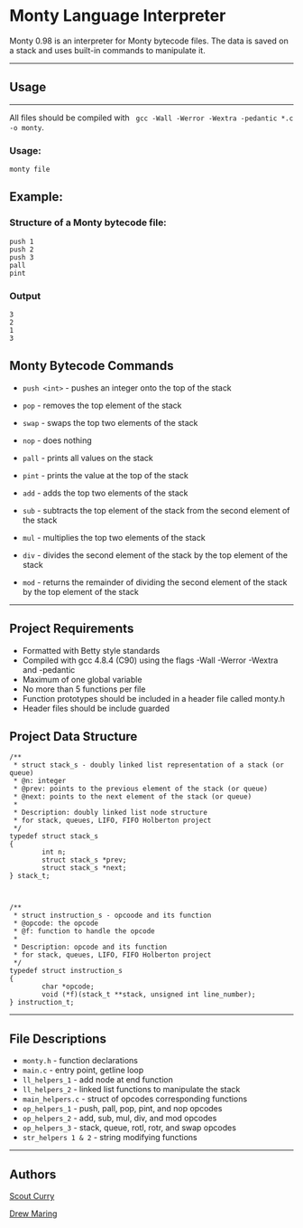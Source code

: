 # Monty Language Interpreter
Monty 0.98 is an interpreter for Monty bytecode files. The data is saved on a stack and uses built-in commands to manipulate it.
______________________________________________________________________________


## Usage
______________________________________________________________________________

All files should be compiled with ``` gcc -Wall -Werror -Wextra -pedantic *.c -o monty```.

### Usage: 
```monty file```

## Example:

### Structure of a Monty bytecode file:
```
push 1
push 2
push 3
pall
pint
```
### Output
```
3
2
1 
3
```
## Monty Bytecode Commands

- ```push <int>``` - pushes an integer onto the top of the stack

- `pop` - removes the top element of the stack

- `swap` - swaps the top two elements of the stack

- `nop` - does nothing

- `pall` - prints all values on the stack

- `pint` - prints the value at the top of the stack

- `add` - adds the top two elements of the stack

- `sub` - subtracts the top element of the stack from the second element of the stack

- `mul` - multiplies the top two elements of the stack

- `div` - divides the second element of the stack by the top element of the stack

- `mod` - returns the remainder of dividing the second element of the stack by the top element of the stack

_________________________________________________________________________________________________________

## Project Requirements

- Formatted with Betty style standards
- Compiled with gcc 4.8.4 (C90) using the flags -Wall -Werror -Wextra and -pedantic
- Maximum of one global variable
- No more than 5 functions per file
- Function prototypes should be included in a header file called monty.h
- Header files should be include guarded

## Project Data Structure
```
/**
 * struct stack_s - doubly linked list representation of a stack (or queue)
 * @n: integer
 * @prev: points to the previous element of the stack (or queue)
 * @next: points to the next element of the stack (or queue)
 *
 * Description: doubly linked list node structure
 * for stack, queues, LIFO, FIFO Holberton project
 */
typedef struct stack_s
{
        int n;
        struct stack_s *prev;
        struct stack_s *next;
} stack_t;



/**
 * struct instruction_s - opcoode and its function
 * @opcode: the opcode
 * @f: function to handle the opcode
 *
 * Description: opcode and its function
 * for stack, queues, LIFO, FIFO Holberton project
 */
typedef struct instruction_s
{
        char *opcode;
        void (*f)(stack_t **stack, unsigned int line_number);
} instruction_t;
```
_______________________________________________________________________________

## File Descriptions
- `monty.h` - function declarations
- `main.c` - entry point, getline loop
- `ll_helpers_1` - add node at end function
- `ll_helpers_2` - linked list functions to manipulate the stack
- `main_helpers.c` - struct of opcodes corresponding functions
- `op_helpers_1` - push, pall, pop, pint, and nop opcodes
- `op_helpers_2` - add, sub, mul, div, and mod opcodes
- `op_helpers_3` - stack, queue, rotl, rotr, and swap opcodes
- `str_helpers 1 & 2` - string modifying functions

________________________________________________________________________________

## Authors

[Scout Curry](https://github.com/scurry222)

[Drew Maring](https://github.com/dmaring)
